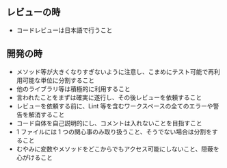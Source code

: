 ## レビューの時

- コードレビューは日本語で行うこと

## 開発の時

- メソッド等が大きくなりすぎないように注意し、こまめにテスト可能で再利用可能な単位に分割すること
- 他のライブラリ等は積極的に利用すること
- 言われたことをまずは確実に遂行し、その後レビューを依頼すること
- レビューを依頼する前に、Lint 等を含むワークスペースの全てのエラーや警告を解消すること
- コード自体を自己説明的にし、コメントは入れないことを目指すこと
- 1 ファイルには 1 つの関心事のみ取り扱うこと、そうでない場合は分割をすること
- むやみに変数やメソッドをどこからでもアクセス可能にしないこと、隠蔽を心がけること
